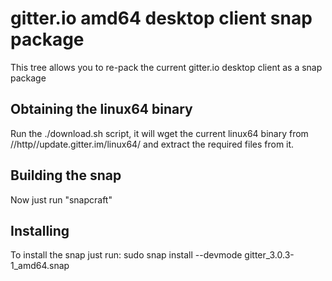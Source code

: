 # gitter.io amd64 desktop client snap package

This tree allows you to re-pack the current gitter.io desktop client
as a snap package

## Obtaining the linux64 binary

Run the ./download.sh script, it will wget the current linux64
binary from //http//update.gitter.im/linux64/ and extract the
required files from it.

## Building the snap 

Now just run "snapcraft"

## Installing

To install the snap just run:
sudo snap install --devmode gitter_3.0.3-1_amd64.snap
